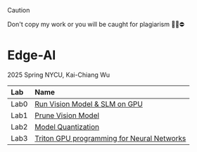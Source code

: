 > [!CAUTION]
> Don't copy my work or you will be caught for plagiarism 🙅‍♂️⛔️
# Edge-AI

2025 Spring NYCU, Kai-Chiang Wu 

| Lab |               Name                  |        
| :---     |                                 :---|
| Lab0     | [Run Vision Model & SLM on GPU](https://hackmd.io/@ccyangus/ByCbNoitJg) | 
| Lab1     | [Prune Vision Model](https://hackmd.io/@ccyangus/S1vhEooKkg) |
| Lab2     | [Model Quantization](https://hackmd.io/@ccyangus/BJE4BsjtJe) |
| Lab3     | [Triton GPU programming for Neural Networks](https://hackmd.io/@ccyangus/ryMerm8Ryl) |
